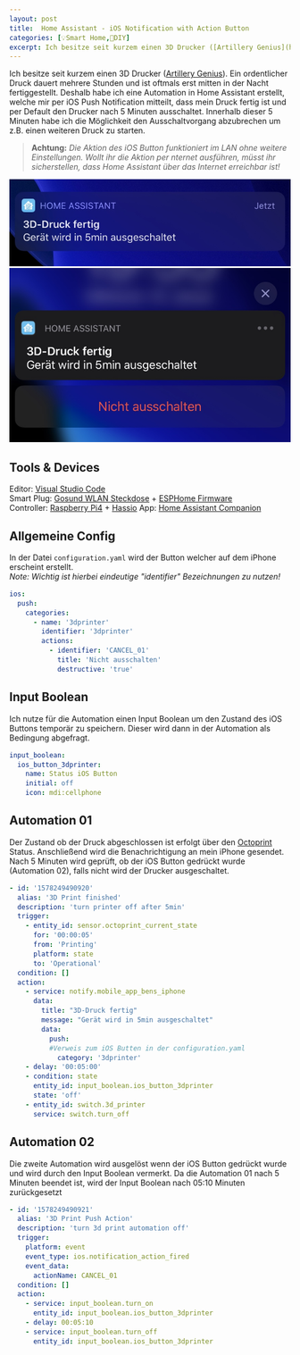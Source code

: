 ```yaml
---
layout: post
title:  Home Assistant - iOS Notification with Action Button
categories: [💡Smart Home,🔨DIY]
excerpt: Ich besitze seit kurzem einen 3D Drucker ([Artillery Genius](https://youtu.be/koZo6GaNFi0)). Ein ordentlicher Druck dauert mehrere Stunden und ist oftmals erst mitten in der Nacht fertiggestellt. Deshalb habe ich eine Automation in Home Assistant erstellt, welche mir per iOS Push Notification mitteilt...
---
```


Ich besitze seit kurzem einen 3D Drucker ([Artillery Genius](https://youtu.be/koZo6GaNFi0)). Ein ordentlicher Druck dauert mehrere Stunden und ist oftmals erst mitten in der Nacht fertiggestellt. Deshalb habe ich eine Automation in Home Assistant erstellt, welche mir per iOS Push Notification mitteilt, dass mein Druck fertig ist und per Default den Drucker nach 5 Minuten ausschaltet. Innerhalb dieser 5 Minuten habe ich die Möglichkeit den Ausschaltvorgang abzubrechen um z.B. einen weiteren Druck zu starten.

>**Achtung:** _Die Aktion des iOS Button funktioniert im LAN ohne weitere Einstellungen. Wollt ihr die Aktion per nternet ausführen, müsst ihr sicherstellen, dass Home Assistant über das Internet erreichbar ist!_

![iOS Notification](/images/homeassistant-ios-notification.jpg)
![iOS Notification Button](/images/homeassistant-ios-notification-button.jpg)

## Tools & Devices

Editor: [Visual Studio Code](https://code.visualstudio.com/download)  
Smart Plug: [Gosund WLAN Steckdose](https://www.amazon.de/Steckdose-Stromverbrauch-Funktion-Fernsteurung-Netzwerk/dp/B07B911Y6V/ref=sr_1_5?__mk_de_DE=ÅMÅŽÕÑ&crid=10MOVZFNOBKV7&keywords=gosund+wlan+steckdose&qid=1579114863&sprefix=gosund%2Cinstant-video%2C151&sr=8-5) + [ESPHome Firmware](https://esphome.io)  
Controller: [Raspberry Pi4](https://www.amazon.de/LABISTS-Ultimatives-Aus-Schaltnetzteil-Kühlkörper-HDMI-Kabel/dp/B07YYWZDX7/ref=sr_1_6?__mk_de_DE=ÅMÅŽÕÑ&crid=3NNARRA6HD8JO&keywords=raspberry+pi+4&qid=1579115215&smid=A31LN8HLP979CO&sprefix=raspberry+p%2Caps%2C157&sr=8-6) + [Hassio](https://www.home-assistant.io/hassio/installation/)
App: [Home Assistant Companion](https://companion.home-assistant.io)

## Allgemeine Config

In der Datei `configuration.yaml` wird der Button welcher auf dem iPhone erscheint erstellt.  
*Note:* _Wichtig ist hierbei eindeutige "identifier" Bezeichnungen zu nutzen!_

```yaml
ios:
  push:
    categories:
      - name: '3dprinter'
        identifier: '3dprinter'
        actions:
          - identifier: 'CANCEL_01'
            title: 'Nicht ausschalten'
            destructive: 'true'
```

## Input Boolean

Ich nutze für die Automation einen Input Boolean um den Zustand des iOS Buttons temporär zu speichern.
Dieser wird dann in der Automation als Bedingung abgefragt.

```yaml
input_boolean:
  ios_button_3dprinter:
    name: Status iOS Button
    initial: off
    icon: mdi:cellphone
```

## Automation 01

Der Zustand ob der Druck abgeschlossen ist erfolgt über den [Octoprint](https://www.home-assistant.io/integrations/octoprint/) Status.
Anschließend wird die Benachrichtigung an mein iPhone gesendet. Nach 5 Minuten wird geprüft, ob der iOS Button gedrückt wurde (Automation 02), falls nicht wird der Drucker ausgeschaltet.

```yaml
- id: '1578249490920'
  alias: '3D Print finished'
  description: 'turn printer off after 5min'
  trigger:
    - entity_id: sensor.octoprint_current_state
      for: '00:00:05'
      from: 'Printing'
      platform: state
      to: 'Operational'
  condition: []
  action:
    - service: notify.mobile_app_bens_iphone
      data:
        title: "3D-Druck fertig"
        message: "Gerät wird in 5min ausgeschaltet"
        data:
          push:
          #Verweis zum iOS Butten in der configuration.yaml
            category: '3dprinter'
    - delay: '00:05:00'
    - condition: state
      entity_id: input_boolean.ios_button_3dprinter
      state: 'off'
    - entity_id: switch.3d_printer
      service: switch.turn_off
```

## Automation 02

Die zweite Automation wird ausgelöst wenn der iOS Button gedrückt wurde und wird durch den Input Boolean vermerkt.
Da die Automation 01 nach 5 Minuten beendet ist, wird der Input Boolean nach 05:10 Minuten zurückgesetzt

```yaml
- id: '1578249490921'
  alias: '3D Print Push Action'
  description: 'turn 3d print automation off'
  trigger:
    platform: event
    event_type: ios.notification_action_fired
    event_data:
      actionName: CANCEL_01
  condition: []
  action:
    - service: input_boolean.turn_on
      entity_id: input_boolean.ios_button_3dprinter
    - delay: 00:05:10
    - service: input_boolean.turn_off
      entity_id: input_boolean.ios_button_3dprinter
```
